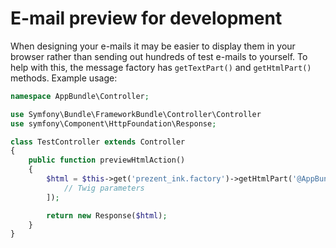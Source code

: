 E-mail preview for development
==============================

When designing your e-mails it may be easier to display them in your browser rather
than sending out hundreds of test e-mails to yourself. To help with this, the message
factory has `getTextPart()` and `getHtmlPart()` methods. Example usage:


```php
namespace AppBundle\Controller;

use Symfony\Bundle\FrameworkBundle\Controller\Controller
use symfony\Component\HttpFoundation\Response;

class TestController extends Controller
{
    public function previewHtmlAction()
    {
        $html = $this->get('prezent_ink.factory')->getHtmlPart('@AppBundle:Mail:hello.eml.twig', [
            // Twig parameters
        ]);

        return new Response($html);
    }
}
```
